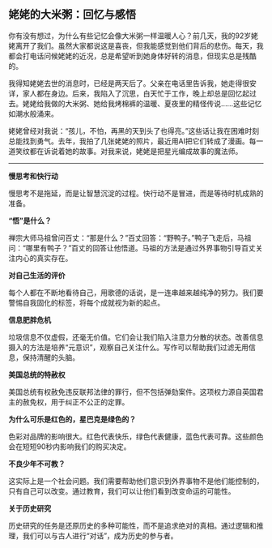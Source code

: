## **姥姥的大米粥：回忆与感悟**

你有没有想过，为什么有些记忆会像大米粥一样温暖人心？前几天，我的92岁姥姥离开了我们。虽然大家都说这是喜丧，但我能感觉到他们背后的悲伤。每天，我都会打电话问候姥姥的近况，总是希望听到她身体好转的消息，但现实总是残酷的。

我得知姥姥去世的消息时，已经是两天后了。父亲在电话里告诉我，她走得很安详，家人都在身边。后来，我陷入了沉思，白天忙于工作，晚上却总是回忆起过去。姥姥给我做的大米粥、她给我烤棉裤的温暖、夏夜里的精怪传说……这些记忆如潮水般涌来。

姥姥曾经对我说：“孩儿，不怕，再黑的天到头了也得亮。”这些话让我在困难时刻总能找到勇气。去年，我拍了几张姥姥的照片，最近用AI把它们转成了漫画。每一道笑纹都在诉说着她的故事。对我来说，姥姥是把星光编成故事的魔法师。

---

**慢思考和快行动**

慢思考不是拖延，而是让智慧沉淀的过程。快行动不是冒进，而是等待时机成熟的准备。

**“悟”是什么？**

禅宗大师马祖曾问百丈：“那是什么？”百丈回答：“野鸭子。”鸭子飞走后，马祖问：“哪里有鸭子？”百丈的回答让他悟道。马祖的方法是通过外界事物引导百丈关注内心的真实存在。

**对自己生活的评价**

每个人都在不断地看待自己，用歌德的话说，是一连串越来越纯净的努力。我们要警惕自我固化的标签，将每个成就视为新的起点。

**信息肥胖危机**

垃圾信息不仅虚假，还毫无价值。它们会让我们陷入注意力分散的状态。改善信息摄入的方法是培养“元意识”，观察自己关注什么。写作可以帮助我们过滤无用信息，保持清醒的头脑。

**美国总统的特赦权**

美国总统有权赦免违反联邦法律的罪行，但不包括弹劾案件。这项权力源自英国君主的赦免权，用于纠正不公正的定罪。

**为什么可乐是红色的，星巴克是绿色的？**

色彩对品牌的影响很大。红色代表快乐，绿色代表健康，蓝色代表可靠。这些颜色会在短短90秒内影响我们的购买决定。

**不良少年不可教？**

这实际上是一个社会问题。我们需要帮助他们意识到外界事物不是他们能控制的，只有自己可以改变。通过教育，我们可以让他们看到改变命运的可能性。

**关于历史研究**

历史研究的任务是还原历史的多种可能性，而不是追求绝对的真相。通过逻辑和推理，我们可以与古人进行“对话”，成为历史的参与者。
